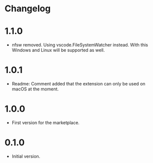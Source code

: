 # Changelog

# 1.1.0
- nfsw removed. Using vscode.FileSystemWatcher instead. With this Windows and Linux will be supported as well.

# 1.0.1
- Readme: Comment added that the extension can only be used on macOS at the moment.

# 1.0.0
- First version for the marketplace.

# 0.1.0
- Initial version.
